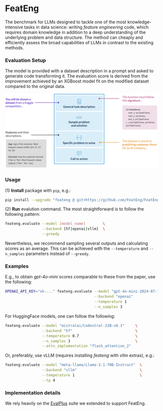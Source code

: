 # FeatEng
The benchmark for LLMs designed to tackle one of the most knowledge-intensive tasks in data science: writing *feature engineering* code, which requires domain knowledge in addition to a deep understanding of the underlying problem and data structure. The method can cheaply and efficiently assess the broad capabilities of LLMs in contrast to the existing methods.

### Evaluation Setup
The model is provided with a dataset description in a prompt and asked to generate code transforming it. The evaluation score is derived from the improvement achieved by an XGBoost model fit on the modified dataset compared to the original data.

![Components of LLM's prompt in FeatEng](static/prompt.png "Components of LLM's prompt in FeatEng")

### Usage
(1) **Install** package with `pip`, e.g.:
```bash
pip install --upgrade "feateng @ git+https://github.com/FeatEng/FeatEng"
```
(2) **Run** evalution command. The most straightforward is to follow the following pattern:
```bash
feateng.evaluate --model [model_name]        \
                 --backend [hf|openai|vllm]  \
                 --greedy
```

Nevertheless, we recommend sampling several outputs and calculating scores as an average. This can be achieved with the `--temperature` and `--n_samples` parameters instead of `--greedy`.

### Examples
E.g., to obtain *gpt-4o-mini* scores comparable to these from the paper, use the following:
```bash
OPENAI_API_KEY="sk-..." feateng.evaluate --model "gpt-4o-mini-2024-07-18"  \
                                         --backend "openai"                \
                                         --temperature 1                   \
                                         --n_samples 3
```

For HuggingFace models, one can follow the following:
```bash
feateng.evaluate --model "mistralai/Codestral-22B-v0.1"     \
                 --backend "hf"                             \
                 --temperature 0.7                          \
                 --n_samples 3                              \
                 --attn_implementation "flash_attention_2"
```
Or, preferably, use vLLM (requires installing *feateng* with vllm extras), e.g.:
```bash
feateng.evaluate --model "meta-llama/Llama-3.1-70B-Instruct"  \
                 --backend "vllm"                             \
                 --temperature 1                              \
                 --tp 4
```

### Implementation details
We rely heavily on the [EvalPlus](https://github.com/evalplus/evalplus) suite we extended to support FeatEng.
